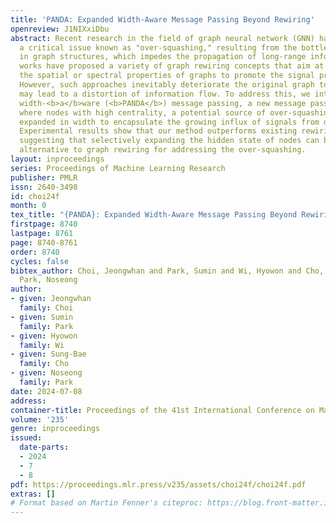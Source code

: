 ```yaml
---
title: 'PANDA: Expanded Width-Aware Message Passing Beyond Rewiring'
openreview: J1NIXxiDbu
abstract: Recent research in the field of graph neural network (GNN) has identified
  a critical issue known as "over-squashing," resulting from the bottleneck phenomenon
  in graph structures, which impedes the propagation of long-range information. Prior
  works have proposed a variety of graph rewiring concepts that aim at optimizing
  the spatial or spectral properties of graphs to promote the signal propagation.
  However, such approaches inevitably deteriorate the original graph topology, which
  may lead to a distortion of information flow. To address this, we introduce an ex<b>pand</b>ed
  width-<b>a</b>ware (<b>PANDA</b>) message passing, a new message passing paradigm
  where nodes with high centrality, a potential source of over-squashing, are selectively
  expanded in width to encapsulate the growing influx of signals from distant nodes.
  Experimental results show that our method outperforms existing rewiring methods,
  suggesting that selectively expanding the hidden state of nodes can be a compelling
  alternative to graph rewiring for addressing the over-squashing.
layout: inproceedings
series: Proceedings of Machine Learning Research
publisher: PMLR
issn: 2640-3498
id: choi24f
month: 0
tex_title: "{PANDA}: Expanded Width-Aware Message Passing Beyond Rewiring"
firstpage: 8740
lastpage: 8761
page: 8740-8761
order: 8740
cycles: false
bibtex_author: Choi, Jeongwhan and Park, Sumin and Wi, Hyowon and Cho, Sung-Bae and
  Park, Noseong
author:
- given: Jeongwhan
  family: Choi
- given: Sumin
  family: Park
- given: Hyowon
  family: Wi
- given: Sung-Bae
  family: Cho
- given: Noseong
  family: Park
date: 2024-07-08
address:
container-title: Proceedings of the 41st International Conference on Machine Learning
volume: '235'
genre: inproceedings
issued:
  date-parts:
  - 2024
  - 7
  - 8
pdf: https://proceedings.mlr.press/v235/assets/choi24f/choi24f.pdf
extras: []
# Format based on Martin Fenner's citeproc: https://blog.front-matter.io/posts/citeproc-yaml-for-bibliographies/
---
```

